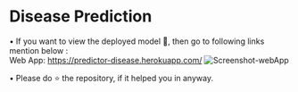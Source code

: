# Disease Prediction

• If you want to view the deployed model 👻, then go to following links mention below :<br>
  Web App: https://predictor-disease.herokuapp.com/
  ![Screenshot-webApp](https://user-images.githubusercontent.com/62810976/87635651-0a7be880-c75d-11ea-969d-c09a3e1512f0.png)


• Please do ⭐ the repository, if it helped you in anyway.
